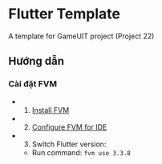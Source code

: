 # Flutter Template

A template for GameUIT project (Project 22)

## Hướng dẫn

### Cài đặt FVM
- 1. [Install FVM](https://fvm.app/docs/getting_started/installation)
- 2. [Configure FVM for IDE](https://fvm.app/docs/getting_started/configuration)
- 3. Switch Flutter version:
    - Run command: `fvm use 3.3.8`